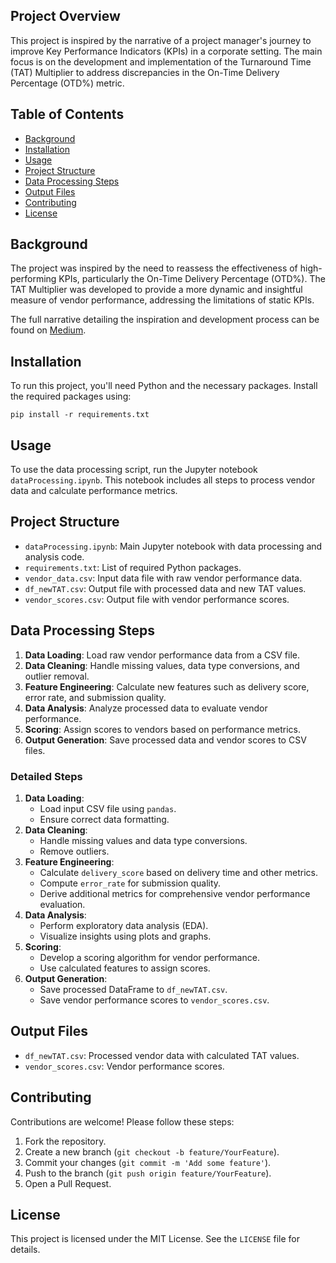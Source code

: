 <!DOCTYPE html>
<html lang="en">
<head>
<meta charset="UTF-8">
<meta name="viewport" content="width=device-width, initial-scale=1.0">
<title>TAT Multiplier: Enhancing KPI Effectiveness</title>
</head>
<body>

<h2>Project Overview</h2>
<p>This project is inspired by the narrative of a project manager's journey to improve Key Performance Indicators (KPIs) in a corporate setting. The main focus is on the development and implementation of the Turnaround Time (TAT) Multiplier to address discrepancies in the On-Time Delivery Percentage (OTD%) metric.</p>

<h2>Table of Contents</h2>
<ul>
  <li><a href="#background">Background</a></li>
  <li><a href="#installation">Installation</a></li>
  <li><a href="#usage">Usage</a></li>
  <li><a href="#project-structure">Project Structure</a></li>
  <li><a href="#data-processing-steps">Data Processing Steps</a></li>
  <li><a href="#output-files">Output Files</a></li>
  <li><a href="#contributing">Contributing</a></li>
  <li><a href="#license">License</a></li>
</ul>

<h2 id="background">Background</h2>
<p>The project was inspired by the need to reassess the effectiveness of high-performing KPIs, particularly the On-Time Delivery Percentage (OTD%). The TAT Multiplier was developed to provide a more dynamic and insightful measure of vendor performance, addressing the limitations of static KPIs.</p>
<p>The full narrative detailing the inspiration and development process can be found on <a href="https://medium.com/@personal.ianchang/why-your-kpis-might-need-a-facelift-especially-the-high-performing-ones-part-1-prologue-28f0dbdea24d">Medium</a>.</p>

<h2 id="installation">Installation</h2>
<p>To run this project, you'll need Python and the necessary packages. Install the required packages using:</p>
<pre><code>pip install -r requirements.txt</code></pre>

<h2 id="usage">Usage</h2>
<p>To use the data processing script, run the Jupyter notebook <code>dataProcessing.ipynb</code>. This notebook includes all steps to process vendor data and calculate performance metrics.</p>

<h2 id="project-structure">Project Structure</h2>
<ul>
  <li><code>dataProcessing.ipynb</code>: Main Jupyter notebook with data processing and analysis code.</li>
  <li><code>requirements.txt</code>: List of required Python packages.</li>
  <li><code>vendor_data.csv</code>: Input data file with raw vendor performance data.</li>
  <li><code>df_newTAT.csv</code>: Output file with processed data and new TAT values.</li>
  <li><code>vendor_scores.csv</code>: Output file with vendor performance scores.</li>
</ul>

<h2 id="data-processing-steps">Data Processing Steps</h2>
<ol>
  <li><strong>Data Loading</strong>: Load raw vendor performance data from a CSV file.</li>
  <li><strong>Data Cleaning</strong>: Handle missing values, data type conversions, and outlier removal.</li>
  <li><strong>Feature Engineering</strong>: Calculate new features such as delivery score, error rate, and submission quality.</li>
  <li><strong>Data Analysis</strong>: Analyze processed data to evaluate vendor performance.</li>
  <li><strong>Scoring</strong>: Assign scores to vendors based on performance metrics.</li>
  <li><strong>Output Generation</strong>: Save processed data and vendor scores to CSV files.</li>
</ol>

<h3>Detailed Steps</h3>
<ol>
  <li><strong>Data Loading</strong>: 
    <ul>
      <li>Load input CSV file using <code>pandas</code>.</li>
      <li>Ensure correct data formatting.</li>
    </ul>
  </li>
  <li><strong>Data Cleaning</strong>: 
    <ul>
      <li>Handle missing values and data type conversions.</li>
      <li>Remove outliers.</li>
    </ul>
  </li>
  <li><strong>Feature Engineering</strong>: 
    <ul>
      <li>Calculate <code>delivery_score</code> based on delivery time and other metrics.</li>
      <li>Compute <code>error_rate</code> for submission quality.</li>
      <li>Derive additional metrics for comprehensive vendor performance evaluation.</li>
    </ul>
  </li>
  <li><strong>Data Analysis</strong>: 
    <ul>
      <li>Perform exploratory data analysis (EDA).</li>
      <li>Visualize insights using plots and graphs.</li>
    </ul>
  </li>
  <li><strong>Scoring</strong>: 
    <ul>
      <li>Develop a scoring algorithm for vendor performance.</li>
      <li>Use calculated features to assign scores.</li>
    </ul>
  </li>
  <li><strong>Output Generation</strong>: 
    <ul>
      <li>Save processed DataFrame to <code>df_newTAT.csv</code>.</li>
      <li>Save vendor performance scores to <code>vendor_scores.csv</code>.</li>
    </ul>
  </li>
</ol>

<h2 id="output-files">Output Files</h2>
<ul>
  <li><code>df_newTAT.csv</code>: Processed vendor data with calculated TAT values.</li>
  <li><code>vendor_scores.csv</code>: Vendor performance scores.</li>
</ul>

<h2 id="contributing">Contributing</h2>
<p>Contributions are welcome! Please follow these steps:</p>
<ol>
  <li>Fork the repository.</li>
  <li>Create a new branch (<code>git checkout -b feature/YourFeature</code>).</li>
  <li>Commit your changes (<code>git commit -m 'Add some feature'</code>).</li>
  <li>Push to the branch (<code>git push origin feature/YourFeature</code>).</li>
  <li>Open a Pull Request.</li>
</ol>

<h2 id="license">License</h2>
<p>This project is licensed under the MIT License. See the <code>LICENSE</code> file for details.</p>

</body>
</html>
